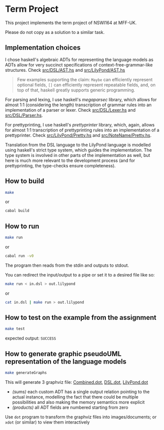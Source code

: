 # Term Project

This project implements the term project of NSWI164 at MFF-UK.

Please do not copy as a solution to a similar task.

## Implementation choices

I chose haskell's algebraic ADTs for representing the language models as ADTs allow for very succinct specifications of context-free-grammar-like structures. Check [src/DSL/AST.hs](src/DSL/AST.hs) and [src/LilyPond/AST.hs](src/LilyPond/AST.hs)

> Few examples supporting the claim: `Maybe` can efficiently represent optional fields, `[]` can efficiently represent repeatable fields, and, on top of that, haskell greatly supports generic programming.

For parsing and lexing, I use haskell's *megaparsec* library, which allows for almost 1:1 (considering the length) transcription of grammar rules into an implementation of a parser or lexer. Check [src/DSL/Lexer.hs](src/DSL/Lexer.hs) and [src/DSL/Parser.hs](src/DSL/Parser.hs).

For prettyprinting, I use haskell's *prettyprinter* library, which, again, allows for almost 1:1 transcription of prettyprinting rules into an implementation of a prettyprinter. Check [src/LilyPond/Pretty.hs](src/LilyPond/Pretty.hs) and [src/NoteName/Pretty.hs](src/NoteName/Pretty.hs).

Translation from the DSL language to the LilyPond language is modelled using haskell's strict type system, which guides the implementation. The type system is involved in other parts of the implementation as well, but here is much more relevant to the development process (and for prettyprinting, the type-checks ensure completeness).

## How to build

```sh
make
```

or

```sh
cabal build
```

## How to run

```sh
make run
```

or

```sh
cabal run -v0
```

The program then reads from the stdin and outputs to stdout.

You can redirect the input/output to a pipe or set it to a desired file like so:

```sh
make run < in.dsl > out.lilypond
```

or

```sh
cat in.dsl | make run > out.lilypond
```

## How to test on the example from the assignment

```sh
make test
```

expected output: `SUCCESS`

## How to generate graphic pseudoUML representation of the language models

```sh
make generateGraphs
```

This will generate 3 graphviz file: [Combined.dot](Combined.dot), [DSL.dot](DSL.dot), [LilyPond.dot](LilyPond.dot)

- *(sums)* each custom ADT has a single output relation pointing to the actual instance, modelling the fact that there could be multiple possibilities and also making the memory semantics more explicit
- *(products)* all ADT fields are numbered starting from zero

Use `dot` program to transform the graphviz files into images/documents; or `xdot` (or similar) to view them interactively

